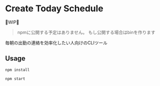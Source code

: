 # Create Today Schedule

🚧WIP🚧

>npmに公開する予定はありません。
>もし公開する場合はbinを作ります

毎朝の出勤の連絡を効率化したい人向けのCLIツール


## Usage

```bash
npm install

npm start
```

